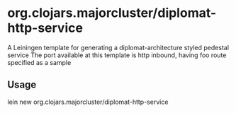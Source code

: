 # org.clojars.majorcluster/diplomat-http-service

A Leiningen template for generating a diplomat-architecture styled pedestal service
The port available at this template is http inbound, having foo route specified as a sample

## Usage

lein new org.clojars.majorcluster/diplomat-http-service <your project name>
